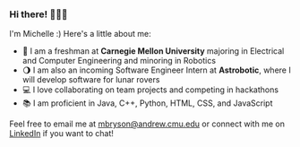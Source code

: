 ### Hi there! 👩🏻‍💻

I'm Michelle :) Here's a little about me:

- 🤖 I am a freshman at **Carnegie Mellon University** majoring in Electrical and Computer Engineering and minoring in Robotics
- 🌖 I am also an incoming Software Engineer Intern at **Astrobotic**, where I will develop software for lunar rovers
- 💻 I love collaborating on team projects and competing in hackathons
- 📚 I am proficient in Java, C++, Python, HTML, CSS, and JavaScript

Feel free to email me at mbryson@andrew.cmu.edu or connect with me on [LinkedIn](https://www.linkedin.com/in/michelle-a-bryson/) if you want to chat!



<!--
**michelle-a-bryson/michelle-a-bryson** is a ✨ _special_ ✨ repository because its `README.md` (this file) appears on your GitHub profile.

Here are some ideas to get you started:

- 🔭 I’m currently working on ...
- 🌱 I’m currently learning ...
- 👯 I’m looking to collaborate on ...
- 🤔 I’m looking for help with ...
- 💬 Ask me about ...
- 📫 How to reach me: ...
- 😄 Pronouns: ...
- ⚡ Fun fact: ...
-->
